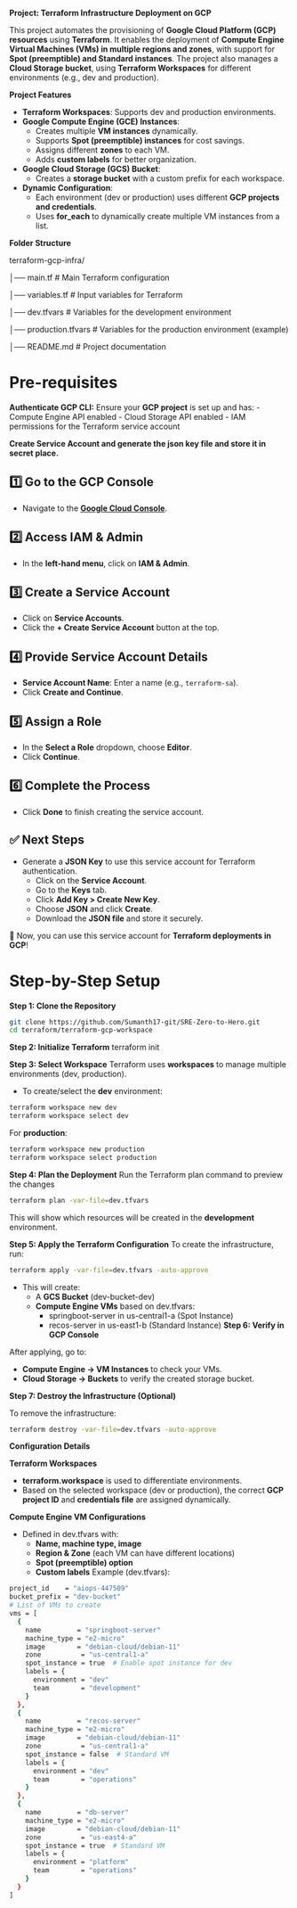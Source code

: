 **Project: Terraform Infrastructure Deployment on GCP**

This project automates the provisioning of **Google Cloud Platform (GCP) resources** using **Terraform**. It enables the deployment of **Compute Engine Virtual Machines (VMs) in multiple regions and zones**, with support for **Spot (preemptible) and Standard instances**. The project also manages a **Cloud Storage bucket**, using **Terraform Workspaces** for different environments (e.g., dev and production).

**Project Features**

- **Terraform Workspaces**: Supports dev and production environments.
- **Google Compute Engine (GCE) Instances**:
  - Creates multiple **VM instances** dynamically.
  - Supports **Spot (preemptible) instances** for cost savings.
  - Assigns different **zones** to each VM.
  - Adds **custom labels** for better organization.
- **Google Cloud Storage (GCS) Bucket**:
  - Creates a **storage bucket** with a custom prefix for each workspace.
- **Dynamic Configuration**:
  - Each environment (dev or production) uses different **GCP projects and credentials**.
  - Uses **for_each** to dynamically create multiple VM instances from a list.

**Folder Structure**

terraform-gcp-infra/

│── main.tf # Main Terraform configuration

│── variables.tf # Input variables for Terraform

│── dev.tfvars # Variables for the development environment

│── production.tfvars # Variables for the production environment (example)

│── README.md # Project documentation

# Pre-requisites

**Authenticate GCP CLI:**
Ensure your **GCP project** is set up and has:
    - Compute Engine API enabled
    - Cloud Storage API enabled
    - IAM permissions for the Terraform service account

**Create Service Account and generate the json key file and store it in secret place.**
## **1️⃣ Go to the GCP Console**
- Navigate to the **[Google Cloud Console](https://console.cloud.google.com/)**.
## **2️⃣ Access IAM & Admin**
- In the **left-hand menu**, click on **IAM & Admin**.
## **3️⃣ Create a Service Account**
- Click on **Service Accounts**.
- Click the **+ Create Service Account** button at the top.
## **4️⃣ Provide Service Account Details**
- **Service Account Name**: Enter a name (e.g., `terraform-sa`).
- Click **Create and Continue**.
## **5️⃣ Assign a Role**
- In the **Select a Role** dropdown, choose **Editor**.
- Click **Continue**.
## **6️⃣ Complete the Process**
- Click **Done** to finish creating the service account.
## ✅ **Next Steps**
- Generate a **JSON Key** to use this service account for Terraform authentication.
  - Click on the **Service Account**.
  - Go to the **Keys** tab.
  - Click **Add Key > Create New Key**.
  - Choose **JSON** and click **Create**.
  - Download the **JSON file** and store it securely.

🚀 Now, you can use this service account for **Terraform deployments in GCP**!

# Step-by-Step Setup
**Step 1: Clone the Repository**
```bash
git clone https://github.com/Sumanth17-git/SRE-Zero-to-Hero.git
cd terraform/terraform-gcp-workspace
```
**Step 2: Initialize Terraform**
terraform init

**Step 3: Select Workspace**
Terraform uses **workspaces** to manage multiple environments (dev, production).
- To create/select the **dev** environment:
```bash
terraform workspace new dev
terraform workspace select dev
```
For **production**:
```bash
terraform workspace new production
terraform workspace select production
```
**Step 4: Plan the Deployment**
Run the Terraform plan command to preview the changes
```bash
terraform plan -var-file=dev.tfvars
```
This will show which resources will be created in the **development** environment.

**Step 5: Apply the Terraform Configuration**
To create the infrastructure, run:
```bash
terraform apply -var-file=dev.tfvars -auto-approve
```
- This will create:
  - A **GCS Bucket** (dev-bucket-dev)
  - **Compute Engine VMs** based on dev.tfvars:
    - springboot-server in us-central1-a (Spot Instance)
    - recos-server in us-east1-b (Standard Instance)
**Step 6: Verify in GCP Console**

After applying, go to:

- **Compute Engine → VM Instances** to check your VMs.
- **Cloud Storage → Buckets** to verify the created storage bucket.

**Step 7: Destroy the Infrastructure (Optional)**

To remove the infrastructure:
```bash
terraform destroy -var-file=dev.tfvars -auto-approve
```
**Configuration Details**

**Terraform Workspaces**

- **terraform.workspace** is used to differentiate environments.
- Based on the selected workspace (dev or production), the correct **GCP project ID** and **credentials file** are assigned dynamically.

**Compute Engine VM Configurations**

- Defined in dev.tfvars with:
  - **Name, machine type, image**
  - **Region & Zone** (each VM can have different locations)
  - **Spot (preemptible) option**
  - **Custom labels**
Example (dev.tfvars):
```bash
project_id    = "aiops-447509"
bucket_prefix = "dev-bucket"
# List of VMs to create
vms = [
  {
    name         = "springboot-server"
    machine_type = "e2-micro"
    image        = "debian-cloud/debian-11"
    zone          = "us-central1-a"
    spot_instance = true  # Enable spot instance for dev
    labels = {
      environment = "dev"
      team        = "development"
    }
  },
  {
    name         = "recos-server"
    machine_type = "e2-micro"
    image        = "debian-cloud/debian-11"
    zone          = "us-central1-a"
    spot_instance = false  # Standard VM
    labels = {
      environment = "dev"
      team        = "operations"
    }
  },
  {
    name         = "db-server"
    machine_type = "e2-micro"
    image        = "debian-cloud/debian-11"
    zone          = "us-east4-a"
    spot_instance = true  # Standard VM
    labels = {
      environment = "platform"
      team        = "operations"
    }
  }
]
```
